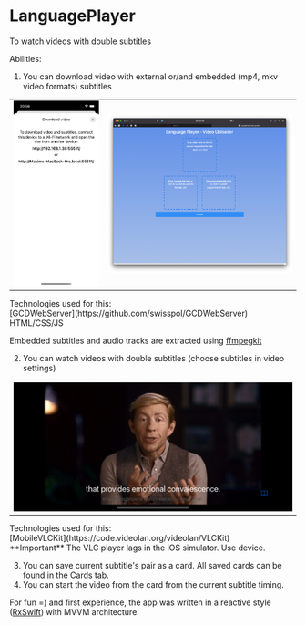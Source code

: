 # LanguagePlayer
To watch videos with double subtitles

Abilities:
1) You can download video with external or/and embedded (mp4, mkv video formats) subtitles 
<table>
  <tr>
    <td> <img src="./readme_files/1.png"  alt="1"></td>
    <td><img src="./readme_files/2.png" alt="2"></td>
   </tr> 
</table>
Technologies used for this:<br />
[GCDWebServer](https://github.com/swisspol/GCDWebServer)<br />
HTML/CSS/JS<br />

Embedded subtitles and audio tracks are extracted using [ffmpegkit](https://github.com/tanersener/ffmpeg-kit)

2) You can watch videos with double subtitles (choose subtitles in video settings)
<table>
  <tr>
    <td> <img src="./readme_files/3.png"  alt="1"></td>
   </tr> 
</table>
Technologies used for this:<br />
[MobileVLCKit](https://code.videolan.org/videolan/VLCKit)<br />
**Important** The VLC player lags in the iOS simulator. Use device.<br />


3) You can save current subtitle's pair as a card. All saved cards can be found in the Cards tab.
4) You can start the video from the card from the current subtitle timing.

For fun =) and first experience, the app was written in a reactive style ([RxSwift](https://github.com/ReactiveX/RxSwift)) with MVVM architecture.
